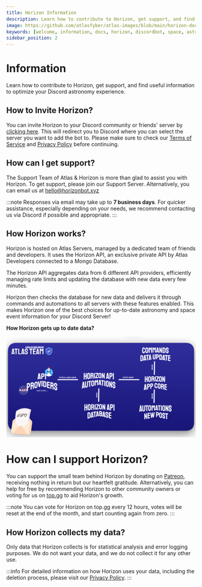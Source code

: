 ```yaml
---
title: Horizon Information
description: Learn how to contribute to Horizon, get support, and find useful information to optimize your Discord astronomy experience.
image: https://github.com/atlasfyber/atlas-images/blob/main/horizon-docs.jpg?raw=true
keywords: [welcome, information, docs, horizon, discordbot, space, astronomy, documentation, invite, info]
sidebar_position: 2
---
```

# Information
Learn how to contribute to Horizon, get support, and find useful information to optimize your Discord astronomy experience.

## How to Invite Horizon?

You can invite Horizon to your Discord community or friends' server by [clicking here](https://invite.horizonbot.xyz). This will redirect you to Discord where you can select the server you want to add the bot to. Please make sure to check our [Terms of Service](https://horizonbot.xyz/terms) and [Privacy Policy](https://horizonbot.xyz/privacy) before continuing.

## How can I get support?
The Support Team of Atlas & Horizon is more than glad to assist you with Horizon. To get support, please join our Support Server. Alternatively, you can email us at hello@horizonbot.xyz

:::note
Responses via email may take up to **7 business days**. For quicker assistance, especially depending on your needs, we recommend contacting us via Discord if possible and appropriate.
:::

## How Horizon works?

Horizon is hosted on Atlas Servers, managed by a dedicated team of friends and developers. It uses the Horizon API, an exclusive private API by Atlas Developers connected to a Mongo Database.

The Horizon API aggregates data from 6 different API providers, efficiently managing rate limits and updating the database with new data every few minutes.

Horizon then checks the database for new data and delivers it through commands and automations to all servers with these features enabled. This makes Horizon one of the best choices for up-to-date astronomy and space event information for your Discord Server!


**How Horizon gets up to date data?**

![UpToDateData Image](https://github.com/atlasfyber/atlas-images/blob/main/horizon-api-howitworks.png?raw=true)

# How can I support Horizon?

You can support the small team behind Horizon by donating on [Patreon](https://donate.teamatlas.dev), receiving nothing in return but our heartfelt gratitude. Alternatively, you can help for free by recommending Horizon to other community owners or voting for us on [top.gg](https://top.gg/bot/1183177251316047983) to aid Horizon's growth.

:::note
You can vote for Horizon on top.gg every 12 hours, votes will be reset at the end of the month, and start counting again from zero.
:::

## How Horizon collects my data?
Only data that Horizon collects is for statistical analysis and error logging purposes. We do not want your data, and we do not collect it for any other use.

:::info
For detailed information on how Horizon uses your data, including the deletion process, please visit our [Privacy Policy](https://horizonbot.xyz/privacy).
:::
